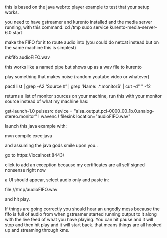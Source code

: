 this is based on the java webrtc player example to test that your setup works.
 
you need to have gstreamer and kurento installed and the media server running, with this command:
cd /tmp
sudo service kurento-media-server-6.0 start

make the FIFO for it to route audio into (you could do netcat instead but on the same machine this is simplest)
 
mkfifo audioFIFO.wav

this works like a named pipe but shows up as a wav file to kurento

play something that makes noise (random youtube video or whatever)

pactl list | grep -A2 'Source #' | grep 'Name: .*\.monitor$' | cut -d" " -f2


returns a list of monitor sources on your machine, run this with your monitor source instead of what my machine has:

gst-launch-1.0 pulsesrc device = "alsa_output.pci-0000_00_1b.0.analog-stereo.monitor" ! wavenc ! filesink location="audioFIFO.wav"


launch this java example with:

mvn compile exec:java

and assuming the java gods smile upon you..

go to https://localhost:8443/

click to add an exception because my certificates are all self signed nonsense right now

a UI should appear, select audio only and paste in:

file:///tmp/audioFIFO.wav

and hit play.

If things are going correctly you should hear an ungodly mess because the fifo is full of audio from when gstreamer started running output to it along with the live feed of what you
have playing. You can hit pause and it will stop and then hit play and it will start back. that means things are all hooked up and streaming through kms.



